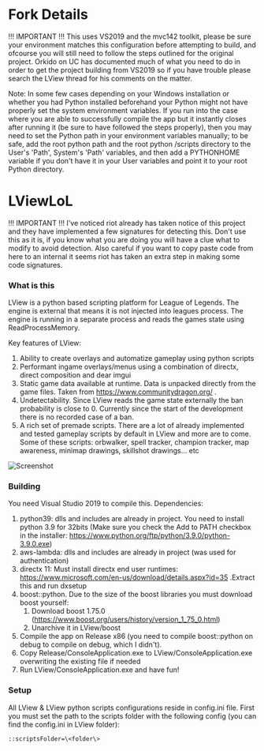 # Fork Details
!!! IMPORTANT !!! This uses VS2019 and the mvc142 toolkit, please be sure your environment matches this configuration before attempting to build, and ofcourse you will still need to follow the steps outlined for the original project. Orkido on UC has documented much of what you need to do in order to get the project building from VS2019 so if you have trouble please search the LView thread for his comments on the matter.

Note:  In some few cases depending on your Windows installation or whether you had Python installed beforehand your Python might not have properly set the system environment variables. If you run into the case where you are able to successfully compile the app but it instantly closes after running it (be sure to have followed the steps properly), then you may need to set the Python path in your environment variables manually; to be safe, add the root python path and the root python /scripts directory to the User's 'Path', System's 'Path' variables, and then add a PYTHONHOME variable if you don't have it in your User variables and point it to your root Python directory.

# LViewLoL
!!! IMPORTANT !!! I've noticed riot already has taken notice of this project and they have implemented a few signatures for detecting this. Don't use this as it is, if you know what you are doing you will have a clue what to modify to avoid detection. Also careful if you want to copy paste code from here to an internal it seems riot has taken an extra step in making some code signatures.

### What is this
LView is a python based scripting platform for League of Legends. The engine is external that means it is not injected into leagues process. The engine is running in a separate process and reads the games state using ReadProcessMemory.

Key features of LView:
  1. Ability to create overlays and automatize gameplay using python scripts
  2. Performant ingame overlays/menus using a combination of directx, direct composition and dear imgui 
  3. Static game data available at runtime. Data is unpacked directly from the game files. Taken from https://www.communitydragon.org/ .
  4. Undetectability. Since LView reads the game state externally the ban probability is close to 0. Currently since the start of the development there is no recorded case of a ban.
  5. A rich set of premade scripts. There are a lot of already implemented and tested gameplay scripts by default in LView and more are to come. Some of these scripts: orbwalker, spell tracker, champion tracker, map awareness, minimap drawings, skillshot drawings... etc 
 
![Screenshot](https://i.imgur.com/IK9SxKd.png)

### Building

You need Visual Studio 2019 to compile this.
Dependencies:
  1. python39: dlls and includes are already in project. You need to install python 3.9 for 32bits (Make sure you check the Add to PATH checkbox in the installer: https://www.python.org/ftp/python/3.9.0/python-3.9.0.exe)
  3. aws-lambda: dlls and includes are already in project (was used for authentication)
  3. directx 11: Must install directx end user runtimes: https://www.microsoft.com/en-us/download/details.aspx?id=35 .Extract this and run dxsetup
  4. boost::python. Due to the size of the boost libraries you must download boost yourself:
      1. Download boost 1.75.0 (https://www.boost.org/users/history/version_1_75_0.html)
      2. Unarchive it in LView/boost
  5. Compile the app on Release x86 (you need to compile boost::python on debug to compile on debug, which I didn't).
  6. Copy Release/ConsoleApplication.exe to LView/ConsoleApplication.exe overwriting the existing file if needed
  7. Run LView/ConsoleApplication.exe and have fun!
 ### Setup
 All LView & LView python scripts configurations reside in config.ini file. First you must set the path to the scripts folder with the following config (you can find the config.ini in LView folder):
 
  `::scriptsFolder=\<folder\>`

